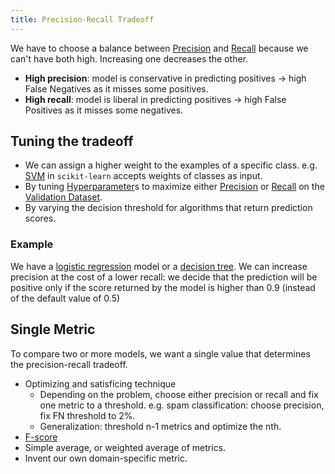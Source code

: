 ```yaml
---
title: Precision-Recall Tradeoff
---
```


We have to choose a balance between [Precision](/machine-learning-foundations/precision) and [Recall](/machine-learning-foundations/recall) because we can't have both high. Increasing one decreases the other.

- **High precision**: model is conservative in predicting positives → high False Negatives as it misses some positives.
- **High recall**: model is liberal in predicting positives → high False Positives as it misses some negatives.

## Tuning the tradeoff
- We can assign a higher weight to the examples of a specific class. e.g. [SVM](/machine-learning-foundations/support-vector-machines) in `scikit-learn` accepts weights of classes as input.
- By tuning [Hyperparameter](/machine-learning-foundations/parameters-and-hyperparameters)s to maximize either [Precision](/machine-learning-foundations/precision) or [Recall](/machine-learning-foundations/recall) on the [Validation Dataset](/machine-learning-foundations/training-and-holdout-datasets).
- By varying the decision threshold for algorithms that return prediction scores.
### Example
We have a [logistic regression](/machine-learning-foundations/logistic-regression) model or a [decision tree](/machine-learning-foundations/decision-tree). We can increase precision at the cost of a lower recall: we decide that the prediction will be positive only if the score returned by the model is higher than 0.9 (instead of the default value of 0.5)

## Single Metric
To compare two or more models, we want a single value that determines the precision-recall tradeoff. 

- Optimizing and satisficing technique
	- Depending on the problem, choose either precision or recall and fix one metric to a threshold. e.g. spam classification: choose precision, fix FN threshold to 2%.
	- Generalization: threshold n-1 metrics and optimize the nth.
- [F-score](/machine-learning-foundations/f-score)
- Simple average, or weighted average of metrics.
- Invent our own domain-specific metric.